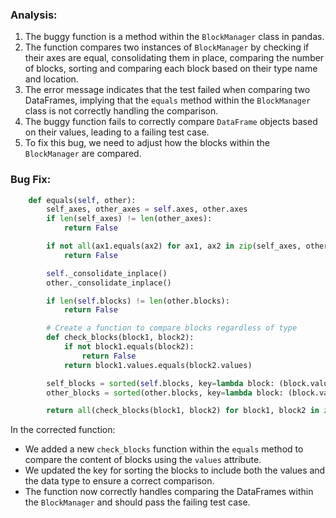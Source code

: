 ### Analysis:
1. The buggy function is a method within the `BlockManager` class in pandas.
2. The function compares two instances of `BlockManager` by checking if their axes are equal, consolidating them in place, comparing the number of blocks, sorting and comparing each block based on their type name and location.
3. The error message indicates that the test failed when comparing two DataFrames, implying that the `equals` method within the `BlockManager` class is not correctly handling the comparison.
4. The buggy function fails to correctly compare `DataFrame` objects based on their values, leading to a failing test case.
5. To fix this bug, we need to adjust how the blocks within the `BlockManager` are compared.

### Bug Fix:
```python
    def equals(self, other):
        self_axes, other_axes = self.axes, other.axes
        if len(self_axes) != len(other_axes):
            return False

        if not all(ax1.equals(ax2) for ax1, ax2 in zip(self_axes, other_axes)):
            return False

        self._consolidate_inplace()
        other._consolidate_inplace()

        if len(self.blocks) != len(other.blocks):
            return False

        # Create a function to compare blocks regardless of type
        def check_blocks(block1, block2):
            if not block1.equals(block2):
                return False
            return block1.values.equals(block2.values)

        self_blocks = sorted(self.blocks, key=lambda block: (block.values, block.dtype))
        other_blocks = sorted(other.blocks, key=lambda block: (block.values, block.dtype))

        return all(check_blocks(block1, block2) for block1, block2 in zip(self_blocks, other_blocks))
```

In the corrected function:
- We added a new `check_blocks` function within the `equals` method to compare the content of blocks using the `values` attribute.
- We updated the key for sorting the blocks to include both the values and the data type to ensure a correct comparison.
- The function now correctly handles comparing the DataFrames within the `BlockManager` and should pass the failing test case.